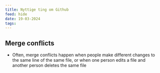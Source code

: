 ```yaml
---
title: Nyttige ting om Github
feed: hide
date: 19-03-2024
tags:
---
```


## Merge conflicts
- Often, merge conflicts happen when people make different changes to the same line of the same file, or when one person edits a file and another person deletes the same file